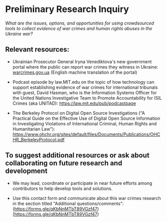 # Preliminary Research Inquiry

*What are the issues, options, and opportunities for using crowdsourced tools to collect evidence of war crimes and human rights abuses in the Ukraine war?*

## Relevant resources: 

* Ukrainian Prosecutor General Iryna Venediktova's  new government portal where the public can report war crimes they witness in Ukraine: [warcrimes.gov.ua](https://warcrimes.gov.ua/) (English machine translation of the portal)


* Podcast episode by law.MIT.edu on the topic of how technology can support establishing evidence of war crimes for international tribunals with guest, David Hasman, who is the Information Systems Officer for the United Nations Investigative Team to Promote Accountability for ISIL Crimes (aka UNITAD): https://law.mit.edu/pub/podcastpage


*  The Berkeley Protocol on Digital Open Source Investigations ("A Practical Guide on the Effective Use of Digital Open Source
Information in Investigating Violations of International Criminal, Human Rights and Humanitarian Law"): https://www.ohchr.org/sites/default/files/Documents/Publications/OHCHR_BerkeleyProtocol.pdf


## To suggest additional resources or ask about collaborating on future research and development

* We may lead, coordinate or participate in near future efforts among contributors to help develop tools and solutions.  

* Use this contact form and communicate about this war crimes research in the section titled "Additional questions/comments": (https://forms.gle/qKbNnMTbT89VGzf47)[https://forms.gle/qKbNnMTbT89VGzf47)

